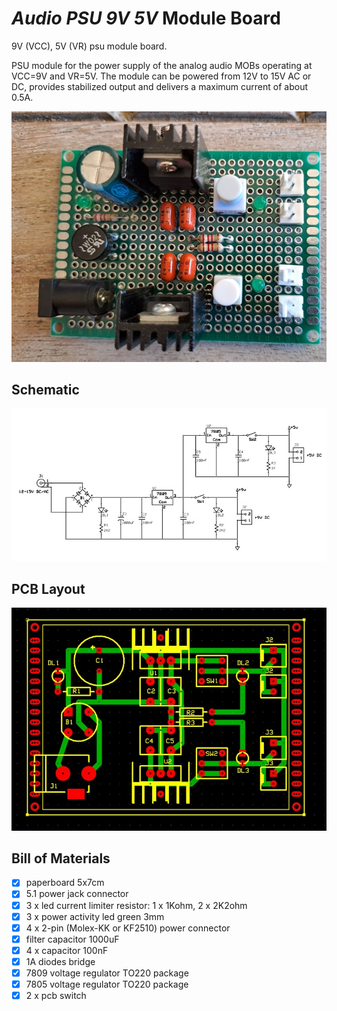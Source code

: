 # *Audio PSU 9V 5V* Module Board
9V (VCC), 5V (VR) psu module board.

PSU module for the power supply of the analog audio MOBs operating at VCC=9V and VR=5V.
The module can be powered from 12V to 15V AC or DC, provides stabilized output and delivers a maximum current of about 0.5A.

![mob-built](mob-audio-psu-9v-5v_built.jpg)


## Schematic
![mob-schematic](mob-audio-psu-9v-5v_sch.jpg)


## PCB Layout
![mob-pcb](mob-audio-psu-9v-5v_pcb.jpg)


## Bill of Materials
- [x] paperboard 5x7cm
- [x] 5.1 power jack connector
- [x] 3 x led current limiter resistor: 1 x 1Kohm, 2 x 2K2ohm
- [x] 3 x power activity led green 3mm
- [x] 4 x 2-pin (Molex-KK or KF2510) power connector
- [x] filter capacitor 1000uF
- [x] 4 x capacitor 100nF
- [x] 1A diodes bridge
- [x] 7809 voltage regulator TO220 package
- [x] 7805 voltage regulator TO220 package
- [x] 2 x pcb switch